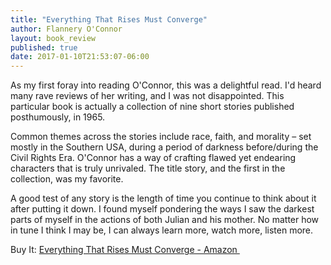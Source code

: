 ```yaml
---
title: "Everything That Rises Must Converge"
author: Flannery O'Connor
layout: book_review
published: true
date: 2017-01-10T21:53:07-06:00
---
```


As my first foray into reading O'Connor, this was a delightful read. I'd heard many rave reviews of her writing, and I was not disappointed. This particular book is actually a collection of nine short stories published posthumously, in 1965.

Common themes across the stories include race, faith, and morality – set mostly in the Southern USA, during a period of darkness before/during the Civil Rights Era. O'Connor has a way of crafting flawed yet endearing characters that is truly unrivaled. The title story, and the first in the collection, was my favorite.

A good test of any story is the length of time you continue to think about it after putting it down. I found myself pondering the ways I saw the darkest parts of myself in the actions of both Julian and his mother. No matter how in tune I think I may be, I can always learn more, watch more, listen more.

<div class="mt5 mb4">
  <span class="db ttu tracked-mega silver">Buy It:</span>
  <a 
    class="f6 link dim br2 ba ph3 pv2 mb2 dib blue"
    target="_blank" href="https://www.amazon.com/gp/product/0374504644/ref=as_li_tl?ie=UTF8&camp=1789&creative=9325&creativeASIN=0374504644&linkCode=as2&tag=tywayne-20&linkId=b521d30a3f27207c4803d5d336e7d3d4">
    Everything That Rises Must Converge - Amazon
  </a>
  <img src="//ir-na.amazon-adsystem.com/e/ir?t=tywayne-20&l=am2&o=1&a=0374504644" width="1" height="1" border="0" alt="" style="border:none !important; margin:0px !important;" />
</div>
